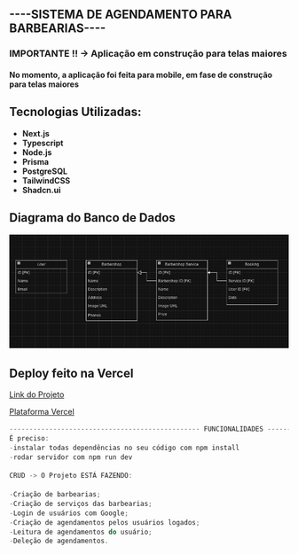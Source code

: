 ## ----SISTEMA DE AGENDAMENTO PARA BARBEARIAS----

<h3> IMPORTANTE !! -> Aplicação em construção para telas maiores</h3>

<h4>No momento, a aplicação foi feita para mobile, em fase de construção para telas maiores</h4>


## Tecnologias Utilizadas:

- **Next.js**
- **Typescript**
- **Node.js**
- **Prisma**
- **PostgreSQL**
- **TailwindCSS**
- **Shadcn.ui**


## Diagrama do Banco de Dados

![Diagrama do banco de dados](./docs/database-diagram.png)


## Deploy feito na Vercel

[Link do Projeto](https://fsw-barbershop-v2.vercel.app/)

[Plataforma Vercel](https://vercel.com/new?utm_medium=default-template&filter=next.js&utm_source=create-next-app&utm_campaign=create-next-app-readme)

```js
------------------------------------------------ FUNCIONALIDADES ------------------------------------------------
É preciso:
-instalar todas dependências no seu código com npm install
-rodar servidor com npm run dev

CRUD -> O Projeto ESTÁ FAZENDO:

-Criação de barbearias;
-Criação de serviços das barbearias;
-Login de usuários com Google;
-Criação de agendamentos pelos usuários logados;
-Leitura de agendamentos do usuário;
-Deleção de agendamentos.

```
